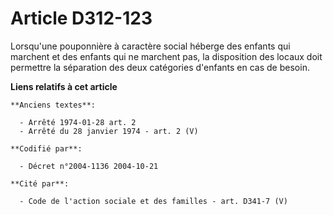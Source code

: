 # Article D312-123

Lorsqu'une pouponnière à caractère social héberge des enfants qui marchent et des enfants qui ne marchent pas, la disposition
des locaux doit permettre la séparation des deux catégories d'enfants en cas de besoin.

**Liens relatifs à cet article**

	**Anciens textes**:

	  - Arrêté 1974-01-28 art. 2
	  - Arrêté du 28 janvier 1974 - art. 2 (V)

	**Codifié par**:

	  - Décret n°2004-1136 2004-10-21

	**Cité par**:

	  - Code de l'action sociale et des familles - art. D341-7 (V)
